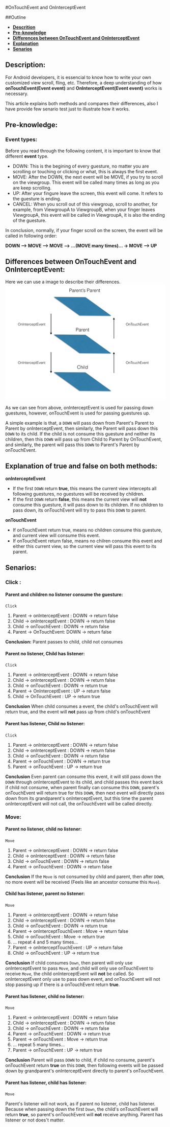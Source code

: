 #OnTouchEvent and OnInterceptEvent

##Outline

* [**Descrition**](#Description)
* [**Pre-knowledge**](#Pre-knowledge)
* [**Differences between OnTouchEvent and OnInterceptEvent**](#Differences)
* [**Explanation**](#Explanation)
* [**Senarios**](#Senarios)


## <a name="Description">Description:
For Android developers, it is essencial to know how to write your own customized view scroll, fling, etc. Therefore, a deep understanding of how **onTouchEvent(Event event)** and **OnInterceptEvent(Event event)** works is necessary.

This article explains both methods and compares their differences, also I have provide few senario test just to illustrate how it works.


## <a name="Pre-knowledge">Pre-knowledge:

### <a name="Event types">Event types:
Before you read through the following content, it is important to know that different **event** type.

* DOWN: This is the begining of every guesture, no matter you are scrolling or touching or clicking or what, this is always the first event.
* MOVE: After the DOWN, the next event will be MOVE, if you try to scroll on the viewgroup. This event will be called many times as long as you are keep scrolling.
* UP: After your fingure leave the screen, this event will come. It refers to the guesture is ending.
* CANCEL: When you scroll out of this viewgroup, scroll to another, for example, from ViewgroupA to ViewgroupB, when your finger leaves ViewgroupA, this event will be called in ViewgroupA, it is also the ending of the guesture.

In conclusion, normally, if your finger scroll on the screen, the event will be called in following order:

**DOWN --> MOVE --> MOVE --> ...(MOVE many times)... -> MOVE --> UP**


## <a name="Differences">Differences between OnTouchEvent and OnInterceptEvent:

Here we can use a image to describe their differences.
![](https://raw.githubusercontent.com/MelbPaulZ/AndroidNotes/master/ontouchAndOnIntercept.jpeg)

As we can see from above, onInterceptEvent is used for passing down guestures, however, onTouchEvent is used for passing guestures up.

A simple example is that, a `DOWN` will pass down from Parent's Parent to Parent by onInterceptEvent, then similarly, the Parent will pass down this `DOWN` to its child. If the child is not consume this guesture and neither its children, then this `DOWN` will pass up from Child to Parent by OnTouchEvent, and similarly, the parent will pass this `DOWN` to Parent's Parent by onTouchEvent.



## <a name="Explanation">Explanation of true and false on both methods:
**onIntercepteEvent** 

* If the first `DOWN` return **true**, this means the current view intercepts all following guestures, no guestures will be received by children.
* If the first `DOWN` return **false**, this means the current view will **not** consume this guesture, it will pass down to its children. If no children to pass down, its onTouchEvent will try to pass this `DOWN` to parent.

**onTouchEvent**

* If onTouchEvent return true, means no children consume this guesture, and current view will consume this event.
* If onTouchEvent return false, means no chilren consume this event and either this current view, so the current view will pass this event to its parent.

## <a name="Senarios">Senarios:

### <a name="Click">Click :
#### Parent and children no listener consume the guesture:
`Click`

1. Parent -> onInterceptEvent : DOWN -> return false
2. Child -> onInterceptEvent : DOWN -> return false
3. Child -> onTouchEvent : DOWN -> return false
4. Parent -> OnTouchEvent: DOWN -> return false

**Conclusion:** Parent passes to child, child not consumes

#### Parent no listener, Child has listener:
`Click`

1. Parent -> onInterceptEvent : DOWN -> return false
2. Child -> onInterceptEvent : DOWN -> return false
3. Child -> onTouchEvent : DOWN -> return true
4. Parent -> OnInterceptEvent : UP -> return false
5. Child -> OnTouchEvent : UP -> return true

**Conclusion** When child consumes a event, the child's onTouchEvent will return true, and the event will **not** pass up from child's onTouchEvent

#### Parent has listener, Child no listener:
`Click`

1. Parent -> onInterceptEvent : DOWN -> return false
2. Child -> onInterceptEvent : DOWN -> return false
3. Child -> onTouchEvent : DOWN -> return false
4. Parent -> onTouchEvent : DOWN -> return true
5. Parent -> onTouchEvent : UP -> return true

**Conclusion** Even parent can consume this event, it will still pass down the `DOWN` through onInterceptEvent to its child, and child passes this event back if child not consume, when parent finally can consume this `DOWN`, parent's onTouchEvent will return true for this `DOWN`, then next event will directly pass down from its grandparent's onInterceptEvent, but this time the parent onInterceptEvent will not call, the onTouchEvent will be called directly.

### <a name="Move">Move:
#### Parent no listener, child no listener:
`Move`

1. Parent -> onInterceptEvent : DOWN -> return false
2. Child -> onInterceptEvent : DOWN -> return false
3. Child -> onTouchEvent : DOWN -> return false
4. Parent -> onTouchEvent : DOWN -> return false

**Conclusion** If the `Move` is not consumed by child and parent, then after `DOWN`, no more event will be received (Feels like an ancestor consume this `Move`).

#### Child has listener, parent no listener:
`Move`

1. Parent -> onInterceptEvent : DOWN -> return false
2. Child -> onInterceptEvent : DOWN -> return false
3. Child -> onTouchEvent : DOWN -> return true
4. Parent -> onInterceptTouchEvent : Move -> return false
5. Child -> onTouchEvent : Move -> return true
6. ... repeat 4 and 5 many times...
7. Parent -> onInterceptTouchEvent : UP -> return false
8. Child -> onTouchEvent : UP -> return true

**Conclusion** If child consumes `Down`, then parent will only use onInterceptEvent to pass `Move`, and child will only use onTouchEvent to receive `Move`, the child onInterceptEvent will **not** be called. So onInterceptEvent only use to pass down event, and onTouchEvent will not stop passing up if there is a onTouchEvent return **true**.

#### Parent has listener, child no listener:
`Move`

1. Parent -> onInterceptEvent : DOWN -> return false
2. Child -> onInterceptEvent : DOWN -> return false
3. Child -> onTouchEvent : DOWN -> return false
4. Parent -> onTouchEvent : DOWN -> return true
5. Parent -> onTouchEvent : Move -> return true
6. ... repeat 5 many times...
7. Parent -> onTouchEvent : UP -> return true

**Conclusion** Parent will pass `DOWN` to child, if child no consume, parent's onTouchEvent return **true** on this `DOWN`, then following events will be passed down by grandparent's onInterceptEvent directly to parent's onTouchEvent.

#### Parent has listener, child has listener:
`Move`

Parent's listener will not work, as if parent no listener, child has listener. Because when passing down the first `Down`, the child's onTouchEvent will return **true**, so parent's onTouchEvent will **not** receive anything. Parent has listener or not does't matter.

 


